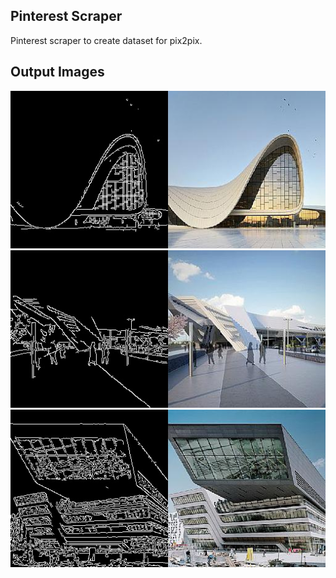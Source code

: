 ## Pinterest Scraper

Pinterest scraper to create dataset for pix2pix.


## Output Images

![sample1](./sample/1.jpg)
![sample2](./sample/2.jpg)
![sample3](./sample/3.jpg)
